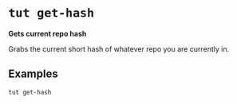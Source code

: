 # `tut get-hash`

**Gets current repo hash**

Grabs the current short hash of whatever repo you are currently in.

## Examples

```bash
tut get-hash
```

